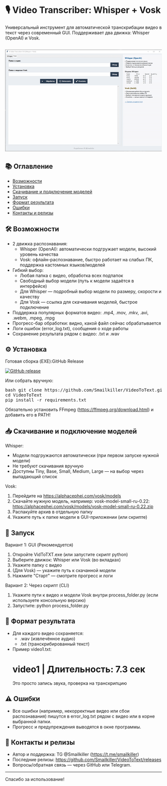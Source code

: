 # 🎙️ Video Transcriber: Whisper + Vosk

Универсальный инструмент для автоматической транскрибации видео в текст через современный GUI.
Поддерживает два движка: Whisper (OpenAI) и Vosk.

![Пример работы](assets/demo.gif)
--------------------------------------------------------
## 📚 Оглавление

- [Возможности](#️возможности)
- [Установка](#️установка)
- [Скачивание и подключение моделей](#️скачивание-и-подключение-моделей)
- [Запуск](#️запуск)
- [Формат результата](#️формат-результата)
- [Ошибки](#️ошибки)
- [Контакты и релизы](#️контакты-и-релизы)



## 🛠️ Возможности

- 2 движка распознавания:
  - Whisper (OpenAI): автоматически подгружает модели, высокий уровень качества
  - Vosk: офлайн-распознавание, быстро работает на слабых ПК, поддержка кастомных языков/моделей
- Гибкий выбор:
  - Любая папка с видео, обработка всех подпапок
  - Свободный выбор модели (путь к модели задаётся в интерфейсе)
  - Для Whisper — подробный выбор модели по размеру, скорости и качеству
  - Для Vosk — ссылка для скачивания моделей, быстрое подключение
- Поддержка популярных форматов видео: .mp4, .mov, .mkv, .avi, .webm, .mpeg, .mpg
- Прогресс-бар обработки: видно, какой файл сейчас обрабатывается
- Логи ошибок (error_log.txt), сообщения о ходе работы
- Сохранение результата рядом с видео: .txt и .wav



## ⚙️ Установка

Готовая сборка (EXE):GitHub Release

[![GitHub release](https://img.shields.io/github/v/release/Smailkiller/VideoToText?style=for-the-badge&label=Скачать%20релиз)](https://github.com/Smailkiller/VideoToText/releases/latest)


Или собрать вручную:
<pre>
bash git clone https://github.com/Smailkiller/VideoToText.git 
cd VideoToText 
pip install -r requirements.txt
</pre>
Обязательно установить FFmpeg (https://ffmpeg.org/download.html) и добавить его в PATH!


## 📥 Скачивание и подключение моделей

Whisper:
- Модели подгружаются автоматически (при первом запуске нужной модели)
- Не требуют скачивания вручную
- Доступны Tiny, Base, Small, Medium, Large — на выбор через выпадающий список

Vosk:
1. Перейдите на https://alphacephei.com/vosk/models
2. Скачайте нужную модель, например:
   vosk-model-small-ru-0.22: https://alphacephei.com/vosk/models/vosk-model-small-ru-0.22.zip
3. Распакуйте архив в отдельную папку
4. Укажите путь к папке модели в GUI-приложении (или скрипте)


## 🚀 Запуск

Вариант 1: GUI (Рекомендуется)
1. Откройте VidToTXT.exe (или запустите скрипт python)
2. Выберите движок: Whisper или Vosk (во вкладках)
3. Укажите папку с видео
4. (Для Vosk) — укажите путь к скачанной модели
5. Нажмите "Старт" — смотрите прогресс и логи

Вариант 2: Через скрипт (CLI)
1. Укажите пути к видео и модели Vosk внутри process_folder.py (если используете консольную версию)
2. Запустите:
   python process_folder.py


## 📂 Формат результата

- Для каждого видео сохраняется:
    - .wav (извлечённое аудио)
    - .txt (транскрибированный текст)
- Пример video1.txt:
    # video1 | Длительность: 7.3 сек
    Это просто запись звука, проверка на транскрипцию


## ⚠️ Ошибки

- Все ошибки (например, некорректные видео или сбои распознавания) пишутся в error_log.txt рядом с видео или в корне выбранной папки.
- Прогресс и предупреждения выводятся в окне программы.


## 💬 Контакты и релизы

- Автор и поддержка: TG @Smailkiller (https://t.me/smailkiller)
- Последние релизы: https://github.com/Smailkiller/VideoToText/releases
- Вопросы/обратная связь — через GitHub или Telegram.

--------------------------------------------------------
Спасибо за использование!
